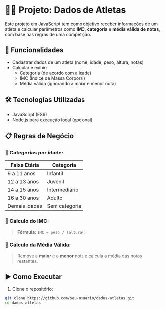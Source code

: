 # 🏋️‍♂️ Projeto: Dados de Atletas

Este projeto em JavaScript tem como objetivo receber informações de um atleta e calcular parâmetros como **IMC**, **categoria** e **média válida de notas**, com base nas regras de uma competição.

## 📌 Funcionalidades

- Cadastrar dados de um atleta (nome, idade, peso, altura, notas)
- Calcular e exibir:
  - Categoria (de acordo com a idade)
  - IMC (Índice de Massa Corporal)
  - Média válida (ignorando a maior e menor nota)

## 🛠️ Tecnologias Utilizadas

- JavaScript (ES6)
- Node.js para execução local (opcional)

## 📋 Regras de Negócio

### 📍 Categorias por idade:
| Faixa Etária     | Categoria       |
|------------------|-----------------|
| 9 a 11 anos      | Infantil        |
| 12 a 13 anos     | Juvenil         |
| 14 a 15 anos     | Intermediário   |
| 16 a 30 anos     | Adulto          |
| Demais idades    | Sem categoria   |

### 📍 Cálculo do IMC:
> **Fórmula**: `IMC = peso / (altura²)`

### 📍 Cálculo da Média Válida:
> Remove a **maior** e a **menor** nota e calcula a média das notas restantes.

## ▶️ Como Executar

1. Clone o repositório:

```bash
git clone https://github.com/seu-usuario/dados-atletas.git
cd dados-atletas
